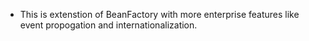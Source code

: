 - This is extenstion of BeanFactory with more enterprise features like event propogation and internationalization.